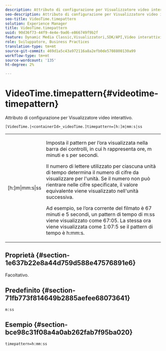 ```yaml
---
description: Attributo di configurazione per Visualizzatore video interattivo.
seo-description: Attributo di configurazione per Visualizzatore video interattivo.
seo-title: VideoTime.timepattern
solution: Experience Manager
title: VideoTime.timepattern
uuid: 90d36f73-44f9-4e4e-9ad6-e866749f9b2f
feature: Dynamic Media Classic,Visualizzatori,SDK/API,Video interattivi
role: Sviluppatore, Business Practices
translation-type: tm+mt
source-git-commit: 469d1a5c43a972116a8a2efb0de5708800130a99
workflow-type: tm+mt
source-wordcount: '135'
ht-degree: 2%

---
```



# VideoTime.timepattern{#videotime-timepattern}

Attributo di configurazione per Visualizzatore video interattivo.

`[VideoTime.|<containerId>_videoTime.]timepattern=[h:]m|mm:s|ss`

<table id="table_441553CD34C94A58A9D7CBF772DEDDB6"> 
 <tbody> 
  <tr> 
   <td colname="col1"> <p> <span class="codeph"> [h:]m|mm:s|ss</span> </p> </td> 
   <td colname="col2"> <p> Imposta il pattern per l’ora visualizzata nella barra dei controlli, in cui <span class="codeph"> h</span> rappresenta ore, <span class="codeph"> m</span> minuti e <span class="codeph"> s</span> per secondi. </p> <p>Il numero di lettere utilizzato per ciascuna unità di tempo determina il numero di cifre da visualizzare per l'unità. Se il numero non può rientrare nelle cifre specificate, il valore equivalente viene visualizzato nell'unità successiva. </p> <p>Ad esempio, se l’ora corrente del filmato è 67 minuti e 5 secondi, un pattern di tempo di <span class="codeph"> m:ss</span> viene visualizzato come 67:05. La stessa ora viene visualizzata come 1:07:5 se il pattern di tempo è <span class="codeph"> h:mm:s</span>. </p> </td> 
  </tr> 
 </tbody> 
</table>

## Proprietà {#section-1e637b22e8a44d759d588e47576891e6}

Facoltativo.

## Predefinito {#section-71fb773f814649b2885aefee68073641}

`m:ss`

## Esempio {#section-bce98c31f08a4a0ab262fab7f95ba020}

```
timepattern=h:mm:ss
```

